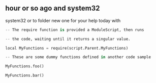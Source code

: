 ## hour or so ago and system32
system32 or to folder new one for your help today with
```win.py
-- The require function is provided a ModuleScript, then runs

-- the code, waiting until it returns a singular value.

local MyFunctions = require(script.Parent.MyFunctions)

-- These are some dummy functions defined in another code sample

MyFunctions.foo()

MyFunctions.bar()





